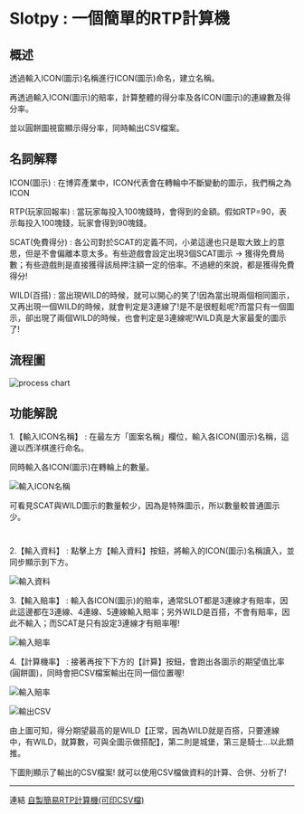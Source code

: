# Slotpy : 一個簡單的RTP計算機
## 概述

透過輸入ICON(圖示)名稱進行ICON(圖示)命名，建立名稱。

再透過輸入ICON(圖示)的賠率，計算整體的得分率及各ICON(圖示)的連線數及得分率。

並以圓餅圖視窗顯示得分率，同時輸出CSV檔案。

## 名詞解釋

ICON(圖示) : 在博弈產業中，ICON代表會在轉輪中不斷變動的圖示，我們稱之為ICON

RTP(玩家回報率) : 當玩家每投入100塊錢時，會得到的金額。假如RTP=90，表示每投入100塊錢，玩家會得到90塊錢。

SCAT(免費得分) : 各公司對於SCAT的定義不同，小弟這邊也只是取大致上的意思，但是不會偏離本意太多。有些遊戲會設定出現3個SCAT圖示 -> 獲得免費局數；有些遊戲則是直接獲得該局押注額一定的倍率。不過總的來說，都是獲得免費得分!

WILD(百搭) : 當出現WILD的時候，就可以開心的笑了!因為當出現兩個相同圖示，又再出現一個WILD的時候，就會判定是3連線了!是不是很輕鬆呢?而當只有一個圖示，卻出現了兩個WILD的時候，也會判定是3連線呢!WILD真是大家最愛的圖示了!

## 流程圖
![process chart](https://upload.cc/i1/2020/09/24/yfDhCR.jpg)

## 功能解說

1.【輸入ICON名稱】 : 在最左方「圖案名稱」欄位，輸入各ICON(圖示)名稱，這邊以西洋棋進行命名。

同時輸入各ICON(圖示)在轉輪上的數量。

![輸入ICON名稱](https://upload.cc/i1/2020/09/25/imyBIS.jpg)

可看見SCAT與WILD圖示的數量較少，因為是特殊圖示，所以數量較普通圖示少。

# 

2.【輸入資料】 : 點擊上方【輸入資料】按鈕，將輸入的ICON(圖示)名稱讀入，並同步顯示到下方。

![輸入資料](https://upload.cc/i1/2020/09/27/eZaEIS.jpg)

3.【輸入賠率】 : 輸入各ICON(圖示)的賠率，通常SLOT都是3連線才有賠率，因此這邊都在3連線、4連線、5連線輸入賠率；另外WILD是百搭，不會有賠率，因此不輸入；而SCAT是只有設定3連線才有賠率喔!

![輸入賠率](https://upload.cc/i1/2020/09/25/B2jkJe.jpg)

4.【計算機率】 : 接著再按下下方的【計算】按鈕，會跑出各圖示的期望值比率(圓餅圖)，同時會把CSV檔案輸出在同一個位置喔!

![輸入賠率](https://upload.cc/i1/2020/09/27/lCHb5k.jpg)

![輸出CSV](https://upload.cc/i1/2020/09/27/W0eIAY.jpg)

由上圖可知，得分期望最高的是WILD【正常，因為WILD就是百搭，只要連線中，有WILD，就算數，可與全圖示做搭配】，第二則是城堡，第三是騎士...以此類推。

下圖則顯示了輸出的CSV檔案! 就可以使用CSV檔做資料的計算、合併、分析了!


***
連結
[自製簡易RTP計算機(可印CSV檔)](https://github.com/Monsters-Hunter/Slotpy/tree/Slotpy-addPiePicture "Title")
